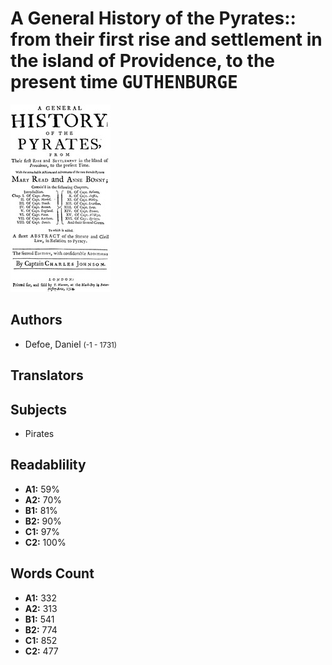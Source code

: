 # A General History of the Pyrates:: from their first rise and settlement in the island of Providence, to the present time <kbd>GUTHENBURGE</kbd>

![](./cover.medium.jpg "")

## Authors


 - Defoe, Daniel <small>(-1 - 1731)</small>

## Translators



## Subjects


 - Pirates

## Readablility


 - **A1:** 59%
 - **A2:** 70%
 - **B1:** 81%
 - **B2:** 90%
 - **C1:** 97%
 - **C2:** 100%

## Words Count


 - **A1:** 332
 - **A2:** 313
 - **B1:** 541
 - **B2:** 774
 - **C1:** 852
 - **C2:** 477
